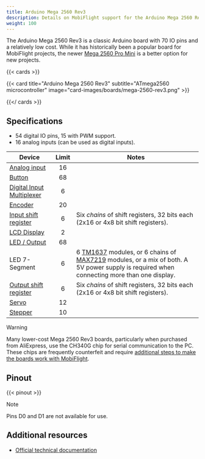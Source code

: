```yaml
---
title: Arduino Mega 2560 Rev3
description: Details on MobiFlight support for the Arduino Mega 2560 Rev3
weight: 100
---
```


The Arduino Mega 2560 Rev3 is a classic Arduino board with 70 IO pins and a relatively low cost.
While it has historically been a popular board for MobiFlight projects, the newer [Mega 2560 Pro Mini](/boards/mega-2560-pro-mini) is a better option for new projects.

{{< cards >}}

{{< card title="Arduino Mega 2560 Rev3" subtitle="ATmega2560 microcontroller" image="card-images/boards/mega-2560-rev3.png" >}}

{{</ cards >}}

## Specifications

- 54 digital IO pins, 15 with PWM support.
- 16 analog inputs (can be used as digital inputs).

| Device                                                   | Limit | Notes                                                                                                                                                                                                         |
| -------------------------------------------------------- | :---: | ------------------------------------------------------------------------------------------------------------------------------------------------------------------------------------------------------------- |
| [Analog input](/devices/potentiometer/)                  |  16   |                                                                                                                                                                                                               |
| [Button](/devices/button-switch/)                        |  68   |                                                                                                                                                                                                               |
| [Digital Input Multiplexer](/devices/multiplexer/)       |   6   |                                                                                                                                                                                                               |
| [Encoder](/devices/encoder/)                             |  20   |                                                                                                                                                                                                               |
| [Input shift register](/devices/input-shift-register/)   |   6   | Six _chains_ of shift registers, 32 bits each (2x16 or 4x8 bit shift registers).                                                                                                                              |
| [LCD Display](/devices/lcd-display/)                     |   2   |                                                                                                                                                                                                               |
| [LED / Output](/devices/led/)                            |  68   |                                                                                                                                                                                                               |
| LED 7-Segment                                            |   6   | 6 [TM1637](/devices/seven-segment-tm1637/) modules, or 6 chains of [MAX7219](/devices/seven-segment-max7219/) modules, or a mix of both. A 5V power supply is required when connecting more than one display. |
| [Output shift register](/devices/output-shift-register/) |   6   | Six _chains_ of shift registers, 32 bits each (2x16 or 4x8 bit shift registers).                                                                                                                              |
| [Servo](/devices/servo/)                                 |  12   |                                                                                                                                                                                                               |
| [Stepper](/devices/stepper-motor)                        |  10   |                                                                                                                                                                                                               |

> [!WARNING]
> Many lower-cost Mega 2560 Rev3 boards, particularly when purchased from AliExpress, use the CH340G chip
> for serial communication to the PC. These chips are frequently counterfeit and require
> [additional steps to make the boards work with MobiFlight](https://www.badcasserole.com/arduino-nano-with-ch340-chips-connection-issues/).

## Pinout

{{< pinout >}}

> [!NOTE]
> Pins D0 and D1 are not available for use.

## Additional resources

- [Official technical documentation](https://docs.arduino.cc/hardware/mega-2560/)
